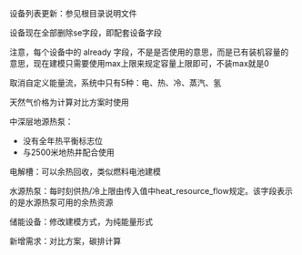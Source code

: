 设备列表更新：参见根目录说明文件

设备现在全部删除se字段，即配套设备字段

注意，每个设备中的 already 字段，不是是否使用的意思，而是已有装机容量的意思，现在建模只需要使用max上限来规定容量上限即可，不装max就是0

取消自定义能量流，系统中只有5种：电、热、冷、蒸汽、氢

天然气价格为计算对比方案时使用

中深层地源热泵：

- 没有全年热平衡标志位
- 与2500米地热井配合使用

电解槽：可以余热回收，类似燃料电池建模

水源热泵：每时刻供热/冷上限由传入值中heat_resource_flow规定。该字段表示的是水源热泵可用的余热资源

储能设备：修改建模方式，为纯能量形式









新增需求：对比方案，碳排计算